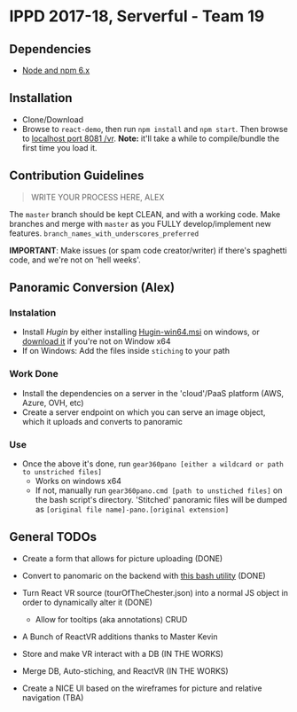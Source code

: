 # IPPD 2017-18, Serverful - Team 19

## Dependencies
- [Node and npm 6.x](https://nodejs.org/en/)

## Installation
- Clone/Download
- Browse to `react-demo`, then run `npm install` and `npm start`. Then browse to [localhost port 8081 /vr](http://localhost:8081/vr). **Note:** it'll take a while to compile/bundle the first time you load it.

## Contribution Guidelines
> WRITE YOUR PROCESS HERE, ALEX

The `master` branch should be kept CLEAN, and with a working code. Make branches and merge with `master` as you FULLY develop/implement new features. 
`branch_names_with_underscores_preferred`

**IMPORTANT**: Make issues (or spam code creator/writer) if there's spaghetti code, and we're not on 'hell weeks'.

<!-- commenting this for now -->
<!-- 
- MEAN (*run the following commands inside* `real-mean`)
    + First Installation
        + Run `npm run first-install`
        + On Windows, MAKE SURE to have admin access on cmd/powershell when running this
    + Any other time
        + Run `gulp` for automatic server and front end restart every time after that
    - Deployments to [our heroku](http://serverful.herokuapp.com/) will happen on every push to master from `real-mean`
        + **NOTE:** there's an independent Git repo in `real-mean` to manage this.
 -->

## Panoramic Conversion (Alex)
### Instalation
+ Install *Hugin* by either installing [Hugin-win64.msi](stiching/Hugin-win64.msi) on windows, or [download it](http://hugin.sourceforge.net/download/) if you're not on Window x64
+ If on Windows: Add the files inside `stiching` to your path

### Work Done
- Install the dependencies on a server in the 'cloud'/PaaS platform (AWS, Azure, OVH, etc)
- Create a server endpoint on which you can serve an image object, which it uploads and converts to panoramic

### Use
- Once the above it's done, run `gear360pano [either a wildcard or path to unstriched files]`
    - Works on windows x64
    - If not, manually run `gear360pano.cmd [path to unstiched files]` on the bash script's directory.
'Stitched' panoramic files will be dumped as `[original file name]-pano.[original extension]`


## General TODOs
- Create a form that allows for picture uploading (DONE)
- Convert to panomaric on the backend with [this bash utility](https://github.com/ultramango/gear360pano#requirements) (DONE)
- Turn React VR source (tourOfTheChester.json) into a normal JS object in order to dynamically alter it (DONE)
    + Allow for tooltips (aka annotations) CRUD
- A Bunch of ReactVR additions thanks to Master Kevin

- Store and make VR interact with a DB (IN THE WORKS)
- Merge DB, Auto-stiching, and ReactVR (IN THE WORKS)
- Create a NICE UI based on the wireframes for picture and relative navigation (TBA)
